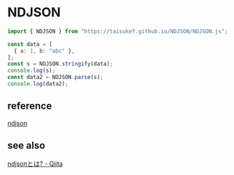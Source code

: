 # NDJSON
 
```javascript
import { NDJSON } from "https://taisukef.github.io/NDJSON/NDJSON.js";

const data = [
  { a: 1, b: "abc" },
];
const s = NDJSON.stringify(data);
console.log(s);
const data2 = NDJSON.parse(s);
console.log(data2);
```

## reference
[ndjson](http://ndjson.org/)

## see also
[ndjsonとは? - Qiita](https://qiita.com/suin/items/246691382ea2a2b22031)


